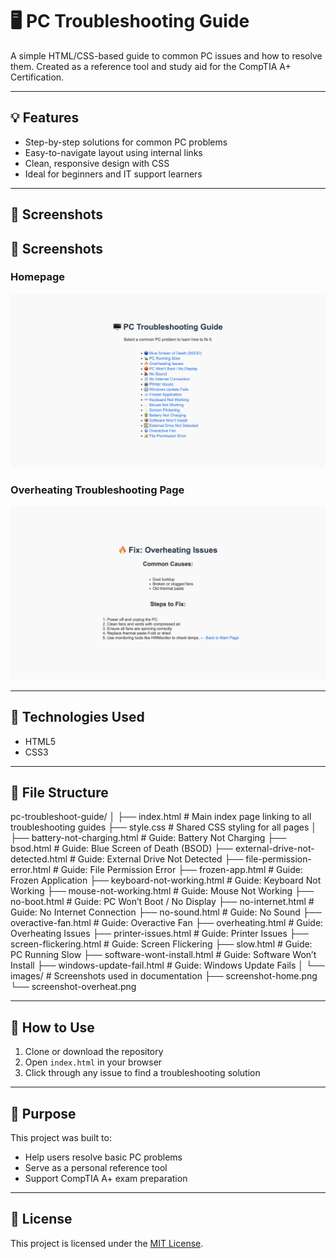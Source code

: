 # 🖥️ PC Troubleshooting Guide

A simple HTML/CSS-based guide to common PC issues and how to resolve them. Created as a reference tool and study aid for the CompTIA A+ Certification.

---

## 💡 Features

- Step-by-step solutions for common PC problems  
- Easy-to-navigate layout using internal links  
- Clean, responsive design with CSS  
- Ideal for beginners and IT support learners

---

## 📸 Screenshots

## 📸 Screenshots

### Homepage
![Home Screenshot](screenshot-home.png)

### Overheating Troubleshooting Page
![Overheat Screenshot](screenshot-overheat.png)

---

## 🧩 Technologies Used

- HTML5  
- CSS3  

---

## 📂 File Structure

pc-troubleshoot-guide/
│
├── index.html # Main index page linking to all troubleshooting guides
├── style.css # Shared CSS styling for all pages
│
├── battery-not-charging.html # Guide: Battery Not Charging
├── bsod.html # Guide: Blue Screen of Death (BSOD)
├── external-drive-not-detected.html # Guide: External Drive Not Detected
├── file-permission-error.html # Guide: File Permission Error
├── frozen-app.html # Guide: Frozen Application
├── keyboard-not-working.html # Guide: Keyboard Not Working
├── mouse-not-working.html # Guide: Mouse Not Working
├── no-boot.html # Guide: PC Won’t Boot / No Display
├── no-internet.html # Guide: No Internet Connection
├── no-sound.html # Guide: No Sound
├── overactive-fan.html # Guide: Overactive Fan
├── overheating.html # Guide: Overheating Issues
├── printer-issues.html # Guide: Printer Issues
├── screen-flickering.html # Guide: Screen Flickering
├── slow.html # Guide: PC Running Slow
├── software-wont-install.html # Guide: Software Won’t Install
├── windows-update-fail.html # Guide: Windows Update Fails
│
└── images/ # Screenshots used in documentation
├── screenshot-home.png
└── screenshot-overheat.png

---

## 🚀 How to Use

1. Clone or download the repository  
2. Open `index.html` in your browser  
3. Click through any issue to find a troubleshooting solution  

---

## 🧠 Purpose

This project was built to:
- Help users resolve basic PC problems
- Serve as a personal reference tool
- Support CompTIA A+ exam preparation

---

## 📜 License

This project is licensed under the [MIT License](LICENSE).
